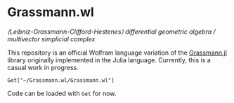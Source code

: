 # Grassmann.wl

*⟨Leibniz-Grassmann-Clifford-Hestenes⟩ differential geometric algebra / multivector simplicial complex*

This repository is an official Wolfram language variation of the [Grassmann.jl](https://github.com/chakravala/Grassmann.jl) library originally implemented in the Julia language.
Currently, this is a casual work in progress.

```
Get["~/Grassmann.wl/Grassmann.wl"]
```
Code can be loaded with `Get` for now.
